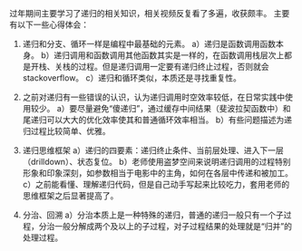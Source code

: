 过年期间主要学习了递归的相关知识，相关视频反复看了多遍，收获颇丰。
主要有以下一些心得体会：
1. 递归和分支、循环一样是编程中最基础的元素。
  a）递归是函数调用函数本身。
  b）递归调用和函数调用其他函数其实是一样的，在函数调用栈层次上都是开栈、关栈的过程。但是递归调用一定要有递归终止过程，否则就会stackoverflow。
  c）递归和循环类似，本质还是寻找重复性。
  
2. 之前对递归有一些错误的认识，认为递归调用时空效率较低，在日常实践中使用较少。
  a）要尽量避免“傻递归”，通过缓存中间结果（斐波拉契函数中）和尾递归可以大大的优化效率使其和普通循环效率相当。
  b）有些问题描述为递归过程比较简单、优雅。
  
3. 递归思维框架
  a）递归的四要素：递归终止条件、当前层处理、进入下一层（drilldown）、状态复位。
  b）老师使用盗梦空间来说明递归调用的过程特别形象和印象深刻，如参数相当于电影中的主角，如何在各层中传递和被加工。
  c）之前能看懂、理解递归代码，但是自己动手写起来比较吃力，套用老师的思维框架之后显著提高了。
  
4. 分治、回溯
  a）分治本质上是一种特殊的递归，普通的递归一般只有一个子过程，分治一般分解成两个及以上的子过程，对子过程结果的处理就是“归并”的处理过程。
  
